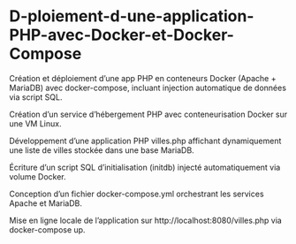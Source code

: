 # D-ploiement-d-une-application-PHP-avec-Docker-et-Docker-Compose
Création et déploiement d’une app PHP en conteneurs Docker (Apache + MariaDB) avec docker-compose, incluant injection automatique de données via script SQL.

Création d’un service d’hébergement PHP avec conteneurisation Docker sur une VM Linux.

Développement d’une application PHP villes.php affichant dynamiquement une liste de villes stockée dans une base MariaDB.

Écriture d’un script SQL d’initialisation (initdb) injecté automatiquement via volume Docker.

Conception d’un fichier docker-compose.yml orchestrant les services Apache et MariaDB.

Mise en ligne locale de l’application sur http://localhost:8080/villes.php via docker-compose up.
